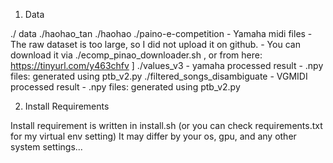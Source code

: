 
1. Data 

./ data
 	./haohao_tan
 		./haohao
 			./paino-e-competition
 				- Yamaha midi files 
	 				- The raw dataset is too large, so I did not upload it on github.
	 				- You can download it via ./ecomp_pinao_downloader.sh , or from here: https://tinyurl.com/y463chfv ]
 	./values_v3
 		- yamaha processed result
 			- .npy files: generated using ptb_v2.py
 	./filtered_songs_disambiguate
	 	- VGMIDI processed result
	 		- .npy files: generated using ptb_v2.py

2. Install Requirements

Install requirement is written in install.sh (or you can check requirements.txt for my virtual env setting)
It may differ by your os, gpu, and any other system settings...